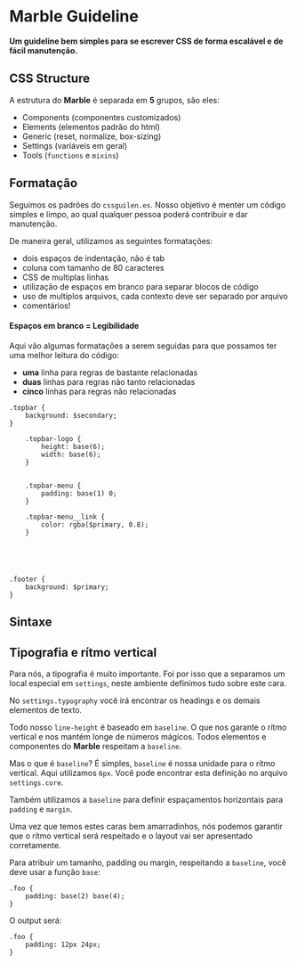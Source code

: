 # Marble Guideline

**Um guideline bem simples para se escrever CSS de forma escalável e de fácil manutenção.**

## CSS Structure

A estrutura do **Marble** é separada em **5** grupos, são eles:

* Components (componentes customizados)
* Elements (elementos padrão do html)
* Generic (reset, normalize, box-sizing)
* Settings (variáveis em geral)
* Tools (`functions` e `mixins`)

## Formatação

Seguimos os padrões do `cssguilen.es`. Nosso objetivo é menter um código simples e limpo, ao qual qualquer pessoa poderá contribuir e dar manutenção.

De maneira geral, utilizamos as seguintes formatações:

* dois espaços de indentação, não é tab
* coluna com tamanho de 80 caracteres
* CSS de multiplas linhas
* utilização de espaços em branco para separar blocos de código
* uso de multiplos arquivos, cada contexto deve ser separado por arquivo
* comentários!

#### Espaços em branco = Legibilidade

Aqui vão algumas formatações a serem seguidas para que possamos ter uma melhor leitura do código:

* **uma** linha para regras de bastante relacionadas
* **duas** linhas para regras não tanto relacionadas
* **cinco** linhas para regras não relacionadas

```
.topbar {
	background: $secondary;
}

	.topbar-logo {
		height: base(6);
		width: base(6);
	}


	.topbar-menu {
		padding: base(1) 0;
	}

	.topbar-menu__link {
		color: rgba($primary, 0.8);
	}





.footer {
	background: $primary;
}
```

## Sintaxe



## Tipografia e rítmo vertical

Para nós, a tipografia é muito importante. Foi por isso que a separamos um local especial em `settings`, neste ambiente definimos tudo sobre este cara.

No `settings.typography` você irá encontrar os headings e os demais elementos de texto.

Todo nosso `line-height` é baseado em `baseline`. O que nos garante o rítmo vertical e nos mantém longe de números mágicos. Todos elementos e componentes do **Marble** respeitam a `baseline`.

Mas o que é `baseline`? É simples, `baseline` é nossa unidade para o rítmo vertical. Aqui utilizamos `6px`. Você pode encontrar esta definição no arquivo `settings.core`.

Também utilizamos a `baseline` para definir espaçamentos horizontais para `padding` e `margin`.

Uma vez que temos estes caras bem amarradinhos, nós podemos garantir que o rítmo vertical será respeitado e o layout vai ser apresentado corretamente.

Para atribuir um tamanho, padding ou margin, respeitando a `baseline`, você deve usar a função `base`:

```
.foo {
	padding: base(2) base(4);
}
```

O output será:

```
.foo {
	padding: 12px 24px;
}
```